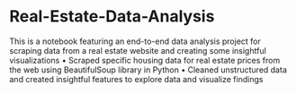 # Real-Estate-Data-Analysis
This is a notebook featuring an end-to-end data analysis project for scraping data from a real estate website and creating some insightful visualizations
•	Scraped specific housing data for real estate prices from the web using BeautifulSoup library in Python
•	Cleaned unstructured data and created insightful features to explore data and visualize findings
